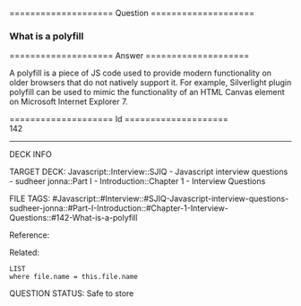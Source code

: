 ==================== Question ====================  

### What is a polyfill  

==================== Answer ====================  

A polyfill is a piece of JS code used to provide modern functionality on older browsers that do not natively support it. For example, Silverlight plugin polyfill can be used to mimic the functionality of an HTML Canvas element on Microsoft Internet Explorer 7.

==================== Id ====================  
142

---

DECK INFO

TARGET DECK: Javascript::Interview::SJIQ - Javascript interview questions - sudheer jonna::Part I - Introduction::Chapter 1 - Interview Questions

FILE TAGS: #Javascript::#Interview::#SJIQ-Javascript-interview-questions-sudheer-jonna::#Part-I-Introduction::#Chapter-1-Interview-Questions::#142-What-is-a-polyfill

Reference:

Related:

```dataview
LIST
where file.name = this.file.name
```

QUESTION STATUS: Safe to store
